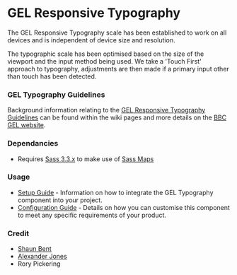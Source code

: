 # GEL Responsive Typography

The GEL Responsive Typography scale has been established to work on all devices and is independent of device size and resolution.

The typographic scale has been optimised based on the size of the viewport and the input method being used. We take a 'Touch First' approach to typography, adjustments are then made if a primary input other than touch has been detected.

### GEL Typography Guidelines

Background information relating to the [GEL Responsive Typography Guidelines](https://github.com/bbc-sport/gel-typography/wiki/GEL-Typography-Guidelines) can be found within the wiki pages and more details on the [BBC GEL website](http://www.bbc.co.uk/gel).

### Dependancies

- Requires [Sass 3.3.x](http://blog.sass-lang.com/posts/184094-sass-33-is-released) to make use of [Sass Maps](http://sass-lang.com/documentation/file.SASS_REFERENCE.html#maps)


### Usage

- [Setup Guide](https://github.com/bbc-sport/gel-typography/wiki/Setup) - Information on how to integrate the GEL Typography component into your project.
- [Configuration Guide](https://github.com/bbc-sport/gel-typography/wiki/Configuration) - Details on how you can customise this component to meet any specific requirements of your product.

### Credit

- [Shaun Bent](http://www.twitter.com/shaunbent)
- [Alexander Jones](https://twitter.com/itsaljones)
- Rory Pickering
